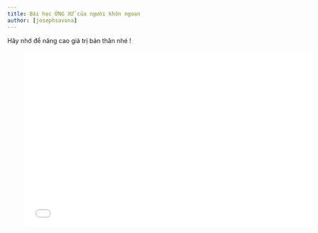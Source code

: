```yaml
---
title: Bài học ỨNG XỬ của người khôn ngoan
author: [josephsavona]
---
```


Hãy nhớ để nâng cao giá trị bản thân nhé !


<figure><iframe width="650" height="400" src="//www.youtube-nocookie.com/embed/UAtkTquApdg" frameborder="0" allowfullscreen></iframe></figure>